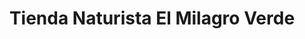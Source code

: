 ---
title: "Tienda Naturista El Milagro Verde"
url: /tepic/tienda-naturista-el-milagro-verde/
shop: herbolario
---